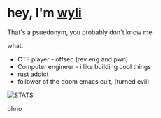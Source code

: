 # hey, I'm [wyli](https://wylited.vercel.app)

That's a psuedonym, you probably don't know me.

what:
- CTF player - offsec (rev eng and pwn)
- Computer engineer - i like building cool things
- rust addict
- follower of the doom emacs cult, (turned evil)

![STATS](https://github-readme-stats.vercel.app/api/wakatime?username=U040X9BB30C&api_domain=waka.hackclub.com&bg_color=1A202C&title_color=2F855A&icon_color=2F855A&text_color=ffffff&custom_title=STATS&layout=compact)

ohno

